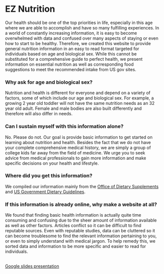 # EZ Nutrition
Our health should be one of the top priorities in life, especially in this age where we are able to accomplish and have so many fulfilling experiences. In a world of constantly increasing information, it is easy to become overwhelmed with data and confused over many aspects of staying or even how to start to be healthy. Therefore, we created this website to provide general nutrition information in an easy to read format targeted for individuals based on age and biological sex. While this cannot be substituted for a comprehensive guide to perfect health, we present information on essential nutrition as well as corresponding food suggestions to meet the recommended intake from US gov sites.

<h3>Why ask for age and biological sex?</h3>
Nutrition and health is different for everyone and depend on a variety of factors, some of which include our age and biological sex. For example, a growing 2 year old toddler will not have the same nutrition needs as an 32 year old adult. Female and male bodies are also built differently and therefore will also differ in needs.

<h3>Can I sustain myself with this information alone?</h3>
No. Please do not. Our goal is provide basic information to get started on learning about nutrition and health. Besides the fact that we do not have your complete comprehensive medical history, we are simply a group of college kids far away from the field of medicine. We urge you to seek advice from medical professionals to gain more information and make specific decisions on your health and lifestyle.

<h3>Where did you get this information?</h3>
We compiled our information mainly from the <a href="https://ods.od.nih.gov/">Office of Dietary Supplements</a> and <a href="https://health.gov/dietaryguidelines/2015/guidelines/">US Government Dietary Guidelines</a>.

<h3>If this information is already online, why make a website at all?</h3>
We found that finding basic health information is actually quite time consuming and confusing due to the sheer amount of information available as well as other factors. Articles conflict so it can be difficult to find reputable sources. Even with reputable studies, data can be cluttered so it can become troublesome to find the relevant information pertaining to you, or even to simply understand with medical jargon. To help remedy this, we sorted data and information to be more specific and easier to read for individuals.
<br><br>

<a href="https://docs.google.com/presentation/d/1DI1kaNq6AmGxDPtD5bk7VADngNxZDcuLqj_urH_6rQw/edit?usp=sharing">Google slides presentation</a>
